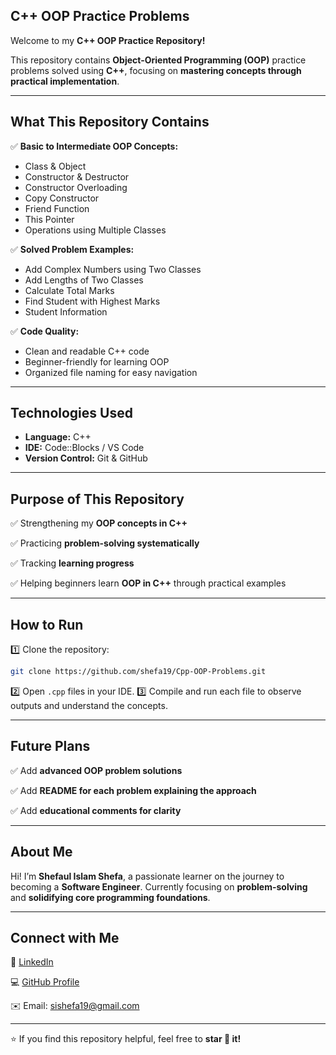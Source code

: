 ## C++ OOP Practice Problems

Welcome to my **C++ OOP Practice Repository!** 

This repository contains **Object-Oriented Programming (OOP)** practice problems solved using **C++**, focusing on **mastering concepts through practical implementation**.

---

## What This Repository Contains

✅ **Basic to Intermediate OOP Concepts:**

* Class & Object
* Constructor & Destructor
* Constructor Overloading
* Copy Constructor
* Friend Function
* This Pointer
* Operations using Multiple Classes

✅ **Solved Problem Examples:**

* Add Complex Numbers using Two Classes
* Add Lengths of Two Classes
* Calculate Total Marks
* Find Student with Highest Marks
* Student Information

✅ **Code Quality:**

* Clean and readable C++ code
* Beginner-friendly for learning OOP
* Organized file naming for easy navigation

---

## Technologies Used

* **Language:** C++
* **IDE:** Code::Blocks / VS Code
* **Version Control:** Git & GitHub

---

## Purpose of This Repository

✅ Strengthening my **OOP concepts in C++**

✅ Practicing **problem-solving systematically**

✅ Tracking **learning progress**

✅ Helping beginners learn **OOP in C++** through practical examples

---

## How to Run

1️⃣ Clone the repository:

```bash
git clone https://github.com/shefa19/Cpp-OOP-Problems.git
```

2️⃣ Open `.cpp` files in your IDE.
3️⃣ Compile and run each file to observe outputs and understand the concepts.

---

## Future Plans

✅ Add **advanced OOP problem solutions**

✅ Add **README for each problem explaining the approach**

✅ Add **educational comments for clarity**

---

## About Me

Hi! I’m **Shefaul Islam Shefa**, a passionate learner on the journey to becoming a **Software Engineer**.
Currently focusing on **problem-solving** and **solidifying core programming foundations**.

---

## Connect with Me

🔗 [LinkedIn](https://www.linkedin.com/in/sishefa19/)

💻 [GitHub Profile](https://github.com/shefa19)

✉️ Email: [sishefa19@gmail.com](mailto:sishefa19@gmail.com)

---

⭐ If you find this repository helpful, feel free to **star 🌟 it!**
